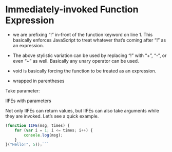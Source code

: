 # Immediately-invoked Function Expression

+ we are prefixing “!” in-front of the function keyword on line 1. This basically enforces JavaScript to treat whatever that’s coming after “!” as an expression.

+ The above stylistic variation can be used by replacing “!” with “+”, “-”, or even “~” as well. Basically any unary operator can be used.
+ void is basically forcing the function to be treated as an expression.

+ wrapped in parentheses


Take parameter:

IIFEs with parameters

Not only IIFEs can return values, but IIFEs can also take arguments while they are invoked. Let’s see a quick example.

```js
(function IIFE(msg, times) {
    for (var i = 1; i <= times; i++) {
        console.log(msg);
    }
}("Hello!", 5));```